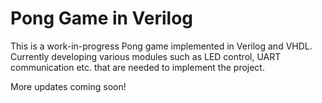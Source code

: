 # Pong Game in Verilog  

This is a work-in-progress Pong game implemented in Verilog and VHDL. Currently developing various modules such as LED control, UART communication etc. that are needed to implement the project.  

More updates coming soon!  


